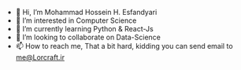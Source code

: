 - 👋 Hi, I’m Mohammad Hossein H. Esfandyari
- 👀 I’m interested in Computer Science
- 🌱 I’m currently learning Python & React-Js
- 💞️ I’m looking to collaborate on Data-Science
- 📫 How to reach me, That a bit hard, kidding you can send email to me@Lorcraft.ir

<!---
Lorcraft-Prime/Lorcraft-Prime is a ✨ special ✨ repository because its `README.md` (this file) appears on your GitHub profile.
You can click the Preview link to take a look at your changes.
--->
